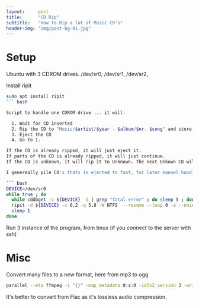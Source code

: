 ```yaml
---
layout:     post
title:      "CD Rip"
subtitle:   "How to Rip a lot of Music CD's"
header-img: "img/post-bg-01.jpg"
---
```

# Setup

Ubuntu with 3 CDROM drives. /dev/sr0, /dev/sr1, /dev/sr2, 

Install ripit
``` bash
sudo apt install ripit
``` bash

Script to handle one CDROM drive ... it will:

  1. Wait for CD inserted
  2. Rip the CD to "Music/$artist/$year ‐ $album/$nr. $song" and store both flac and mp3 files.
  3. Eject the CD
  4. Go to 1.

If the CD is already ripped, it will just eject it.
If parts of the CD is already ripped, it will just continue.
If the CD is unknown, it will rip it to Unknown. The next Unkown CD will go much faster.

I genereally pile CD's thats is ejected to fast, for later manuel handling ... out of 650 CD's I had to process 10 manually.

``` bash
DEVICE=/dev/sr0
while true ; do
  while cddbget -c ${DEVICE} -I | grep "fatal error" ; do sleep 5 ; done # We need this, else ripit access the wrong CDROM driver?!
  ripit -d ${DEVICE} -c 0,2 -q 5,8 -W NTFS  --resume --loop 0 -e --nointeraction -O y --dirtemplate '"Music/$artist/$year ‐ $album"' -Z
  sleep 1
done
```

Run 3 instance of the program, from tmux (if you connect to the server with ssh)

# Misc

Convert many files to a new format, here from mp3 to ogg

``` bash
parallel --eta ffmpeg -i "{}" -map_metadata 0:s:0 -id3v2_version 3 -write_id3v1 1 "{.}.mp3" ::: */*/*.ogg
```

It's better to convert from Flac as it's lossless audio compression.

